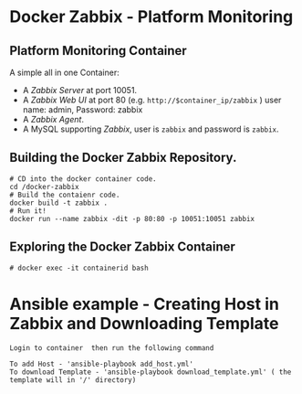 Docker Zabbix - Platform Monitoring
==================================

## Platform Monitoring Container 

A simple all in one Container:

* A *Zabbix Server* at port 10051.
* A *Zabbix Web UI* at port 80 (e.g. `http://$container_ip/zabbix` ) user name: admin, Password: zabbix
* A *Zabbix Agent*.
* A MySQL supporting *Zabbix*, user is `zabbix` and password is `zabbix`.

## Building the Docker Zabbix Repository.

```
# CD into the docker container code.
cd /docker-zabbix
# Build the contaienr code.
docker build -t zabbix .
# Run it!
docker run --name zabbix -dit -p 80:80 -p 10051:10051 zabbix
```


## Exploring the Docker Zabbix Container

```
# docker exec -it containerid bash

```
# Ansible example - Creating Host in Zabbix and Downloading Template
```
Login to container  then run the following command 

To add Host - 'ansible-playbook add_host.yml'
To download Template - 'ansible-playbook download_template.yml' ( the template will in '/' directory)
